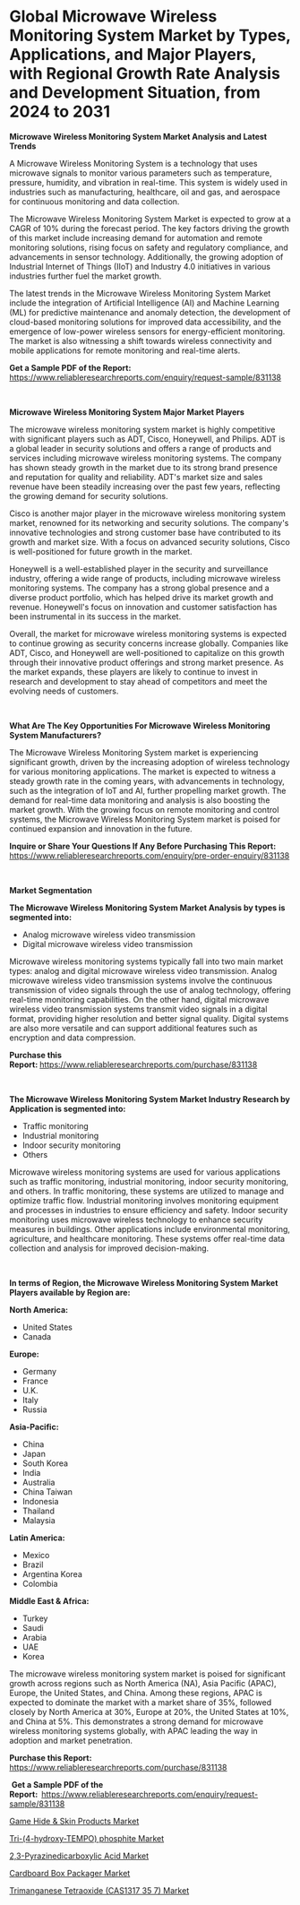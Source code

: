 <p><h1>Global Microwave Wireless Monitoring System Market by Types, Applications, and Major Players, with Regional Growth Rate Analysis and Development Situation, from 2024 to 2031</h1></p><p><strong>Microwave Wireless Monitoring System Market Analysis and Latest Trends</strong></p>
<p><p>A Microwave Wireless Monitoring System is a technology that uses microwave signals to monitor various parameters such as temperature, pressure, humidity, and vibration in real-time. This system is widely used in industries such as manufacturing, healthcare, oil and gas, and aerospace for continuous monitoring and data collection.</p><p>The Microwave Wireless Monitoring System Market is expected to grow at a CAGR of 10% during the forecast period. The key factors driving the growth of this market include increasing demand for automation and remote monitoring solutions, rising focus on safety and regulatory compliance, and advancements in sensor technology. Additionally, the growing adoption of Industrial Internet of Things (IIoT) and Industry 4.0 initiatives in various industries further fuel the market growth.</p><p>The latest trends in the Microwave Wireless Monitoring System Market include the integration of Artificial Intelligence (AI) and Machine Learning (ML) for predictive maintenance and anomaly detection, the development of cloud-based monitoring solutions for improved data accessibility, and the emergence of low-power wireless sensors for energy-efficient monitoring. The market is also witnessing a shift towards wireless connectivity and mobile applications for remote monitoring and real-time alerts.</p></p>
<p><strong>Get a Sample PDF of the Report:&nbsp;</strong> <a href="https://www.reliableresearchreports.com/enquiry/request-sample/831138">https://www.reliableresearchreports.com/enquiry/request-sample/831138</a></p>
<p>&nbsp;</p>
<p><strong>Microwave Wireless Monitoring System Major Market Players</strong></p>
<p><p>The microwave wireless monitoring system market is highly competitive with significant players such as ADT, Cisco, Honeywell, and Philips. ADT is a global leader in security solutions and offers a range of products and services including microwave wireless monitoring systems. The company has shown steady growth in the market due to its strong brand presence and reputation for quality and reliability. ADT's market size and sales revenue have been steadily increasing over the past few years, reflecting the growing demand for security solutions.</p><p>Cisco is another major player in the microwave wireless monitoring system market, renowned for its networking and security solutions. The company's innovative technologies and strong customer base have contributed to its growth and market size. With a focus on advanced security solutions, Cisco is well-positioned for future growth in the market.</p><p>Honeywell is a well-established player in the security and surveillance industry, offering a wide range of products, including microwave wireless monitoring systems. The company has a strong global presence and a diverse product portfolio, which has helped drive its market growth and revenue. Honeywell's focus on innovation and customer satisfaction has been instrumental in its success in the market.</p><p>Overall, the market for microwave wireless monitoring systems is expected to continue growing as security concerns increase globally. Companies like ADT, Cisco, and Honeywell are well-positioned to capitalize on this growth through their innovative product offerings and strong market presence. As the market expands, these players are likely to continue to invest in research and development to stay ahead of competitors and meet the evolving needs of customers.</p></p>
<p>&nbsp;</p>
<p><strong>What Are The Key Opportunities For Microwave Wireless Monitoring System Manufacturers?</strong></p>
<p><p>The Microwave Wireless Monitoring System market is experiencing significant growth, driven by the increasing adoption of wireless technology for various monitoring applications. The market is expected to witness a steady growth rate in the coming years, with advancements in technology, such as the integration of IoT and AI, further propelling market growth. The demand for real-time data monitoring and analysis is also boosting the market growth. With the growing focus on remote monitoring and control systems, the Microwave Wireless Monitoring System market is poised for continued expansion and innovation in the future.</p></p>
<p><strong>Inquire or Share Your Questions If Any Before Purchasing This Report:</strong> <a href="https://www.reliableresearchreports.com/enquiry/pre-order-enquiry/831138">https://www.reliableresearchreports.com/enquiry/pre-order-enquiry/831138</a></p>
<p>&nbsp;</p>
<p><strong>Market Segmentation</strong></p>
<p><strong>The Microwave Wireless Monitoring System Market Analysis by types is segmented into:</strong></p>
<p><ul><li>Analog microwave wireless video transmission</li><li>Digital microwave wireless video transmission</li></ul></p>
<p><p>Microwave wireless monitoring systems typically fall into two main market types: analog and digital microwave wireless video transmission. Analog microwave wireless video transmission systems involve the continuous transmission of video signals through the use of analog technology, offering real-time monitoring capabilities. On the other hand, digital microwave wireless video transmission systems transmit video signals in a digital format, providing higher resolution and better signal quality. Digital systems are also more versatile and can support additional features such as encryption and data compression.</p></p>
<p><strong>Purchase this Report:&nbsp;</strong><a href="https://www.reliableresearchreports.com/purchase/831138">https://www.reliableresearchreports.com/purchase/831138</a></p>
<p>&nbsp;</p>
<p><strong>The Microwave Wireless Monitoring System Market Industry Research by Application is segmented into:</strong></p>
<p><ul><li>Traffic monitoring</li><li>Industrial monitoring</li><li>Indoor security monitoring</li><li>Others</li></ul></p>
<p><p>Microwave wireless monitoring systems are used for various applications such as traffic monitoring, industrial monitoring, indoor security monitoring, and others. In traffic monitoring, these systems are utilized to manage and optimize traffic flow. Industrial monitoring involves monitoring equipment and processes in industries to ensure efficiency and safety. Indoor security monitoring uses microwave wireless technology to enhance security measures in buildings. Other applications include environmental monitoring, agriculture, and healthcare monitoring. These systems offer real-time data collection and analysis for improved decision-making.</p></p>
<p>&nbsp;</p>
<p><strong>In terms of Region, the Microwave Wireless Monitoring System Market Players available by Region are:</strong></p>
<p>
    <p> <strong> North America: </strong>
        <ul>
            <li>United States</li>
            <li>Canada</li>
        </ul>
        </p> 
    <p> <strong> Europe: </strong>
        <ul>
            <li>Germany</li>
            <li>France</li>
            <li>U.K.</li>
            <li>Italy</li>
            <li>Russia</li>
        </ul>
        </p> 
    <p> <strong> Asia-Pacific: </strong>
        <ul>
            <li>China</li>
            <li>Japan</li>
            <li>South Korea</li>
            <li>India</li>
            <li>Australia</li>
            <li>China Taiwan</li>
            <li>Indonesia</li>
            <li>Thailand</li>
            <li>Malaysia</li>
        </ul>
        </p> 
    <p> <strong> Latin America: </strong>
        <ul>
            <li>Mexico</li>
            <li>Brazil</li>
            <li>Argentina Korea</li>
            <li>Colombia</li>
        </ul>
        </p> 
    <p> <strong> Middle East & Africa: </strong>
        <ul>
            <li>Turkey</li>
            <li>Saudi</li>
            <li>Arabia</li>
            <li>UAE</li>
            <li>Korea</li>
        </ul>
    </p>
    </p>
<p><p>The microwave wireless monitoring system market is poised for significant growth across regions such as North America (NA), Asia Pacific (APAC), Europe, the United States, and China. Among these regions, APAC is expected to dominate the market with a market share of 35%, followed closely by North America at 30%, Europe at 20%, the United States at 10%, and China at 5%. This demonstrates a strong demand for microwave wireless monitoring systems globally, with APAC leading the way in adoption and market penetration.</p></p>
<p><strong>Purchase this Report: </strong><a href="https://www.reliableresearchreports.com/purchase/831138">https://www.reliableresearchreports.com/purchase/831138</a></p>
<p>&nbsp;<strong>Get a Sample PDF of the Report:&nbsp;&nbsp;</strong><a href="https://www.reliableresearchreports.com/enquiry/request-sample/831138">https://www.reliableresearchreports.com/enquiry/request-sample/831138</a></p>
<p><strong></strong></p>
<p><p><a href="https://github.com/khansimonweber1lqujlwoz15d/Market-Research-Report-List-1/blob/main/game-hide-skin-products-market.md">Game Hide & Skin Products Market</a></p><p><a href="https://github.com/lababdou/Market-Research-Report-List-2/blob/main/tri-4-hydroxy-tempo-phosphite-market.md">Tri-(4-hydroxy-TEMPO) phosphite Market</a></p><p><a href="https://github.com/Chiragrp22/Market-Research-Report-List-3/blob/main/23-pyrazinedicarboxylic-acid-market.md">2,3-Pyrazinedicarboxylic Acid Market</a></p><p><a href="https://github.com/Sherrillcrooksxa8i18ucf2m/Market-Research-Report-List-1/blob/main/cardboard-box-packager-market.md">Cardboard Box Packager Market</a></p><p><a href="https://github.com/derrinmiltonellis35gcl/Market-Research-Report-List-1/blob/main/trimanganese-tetraoxide-cas1317-35-7-market.md">Trimanganese Tetraoxide (CAS1317 35 7) Market</a></p></p>